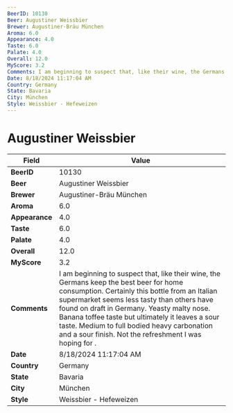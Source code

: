 ```yaml
---
BeerID: 10130
Beer: Augustiner Weissbier
Brewer: Augustiner-Bräu München
Aroma: 6.0
Appearance: 4.0
Taste: 6.0
Palate: 4.0
Overall: 12.0
MyScore: 3.2
Comments: I am beginning to suspect that, like their wine, the Germans keep the best beer for home consumption. Certainly this bottle from an Italian supermarket seems less tasty than others have found on draft in Germany.  Yeasty malty nose.  Banana toffee taste but ultimately it leaves a sour taste. Medium to full bodied heavy carbonation and a sour finish. Not the refreshment I was hoping for .
Date: 8/18/2024 11:17:04 AM
Country: Germany
State: Bavaria
City: München
Style: Weissbier - Hefeweizen
---
```


# Augustiner Weissbier

| Field         | Value |
|---------------|-------|
| **BeerID** | 10130 |
| **Beer** | Augustiner Weissbier |
| **Brewer** | Augustiner-Bräu München |
| **Aroma** | 6.0 |
| **Appearance** | 4.0 |
| **Taste** | 6.0 |
| **Palate** | 4.0 |
| **Overall** | 12.0 |
| **MyScore** | 3.2 |
| **Comments** | I am beginning to suspect that, like their wine, the Germans keep the best beer for home consumption. Certainly this bottle from an Italian supermarket seems less tasty than others have found on draft in Germany.  Yeasty malty nose.  Banana toffee taste but ultimately it leaves a sour taste. Medium to full bodied heavy carbonation and a sour finish. Not the refreshment I was hoping for . |
| **Date** | 8/18/2024 11:17:04 AM |
| **Country** | Germany |
| **State** | Bavaria |
| **City** | München |
| **Style** | Weissbier - Hefeweizen |
